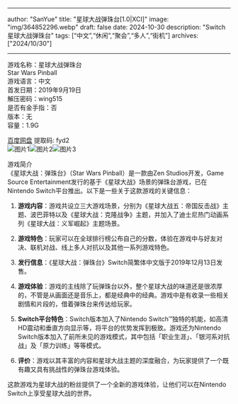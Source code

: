 
---
author: "SanYue"
title: "星球大战弹珠台[1.0|XCI]"
image: "img/364852296.webp"
draft: false
date: 2024-10-30
description: "Switch 星球大战弹珠台"
tags: [“中文”,“休闲”,“聚会”,“多人”,“街机”]
archives: ["2024/10/30"]

---

游戏名称：星球大战弹珠台   
Star Wars Pinball    
游戏语言：中文  
首发日期：2019年9月19日  
解压密码：wing515  
是否有金手指：否  
版本：无   
容量：1.9G

[百度网盘](https://pan.baidu.com/s/1Rq6Esdf2niRdJihc6xxv6w) 提取码: fyd2  
![图片1](img/sc9nd5.jpg)![图片2](img/sc9nd6.jpg)![图片3](img/sc9nd3.jpg)  

游戏简介  
《星球大战：弹珠台》（Star Wars Pinball）是一款由Zen Studios开发，Game Source Entertainment发行的基于《星球大战》场景的弹珠台游戏，已在Nintendo Switch平台推出。以下是一些关于这款游戏的关键信息：

1. **游戏内容**：游戏共设立三大游戏场景，分别为《星球大战五：帝国反击战》主题、波巴菲特以及《星球大战：克隆战争》主题，并加入了迪士尼热门动画系列《星球大战：义军崛起》主题场景。

2. **游戏特色**：玩家可以在全球排行榜公布自己的分数，体验在游戏中与好友对决、联机对战、线上多人对抗以及其他一系列游戏特色。

3. **发行信息**：《星球大战：弹珠台》Switch简繁体中文版于2019年12月13日发售。

4. **游戏体验**：游戏的主线除了玩弹珠台以外，整个星球大战的味道还是很浓厚的，不管是从画面还是音乐上，都是经典中的经典。游戏中是有收录一些相关剧情和片段的，借着弹珠台来传达给玩家。

5. **Switch平台特色**：Switch版本加入了Nintendo Switch™独特的机能，如高清HD震动和垂直方向显示等，将平台的优势发挥到极致。游戏还为Nintendo Switch版本加入了前所未见的游戏模式，其中包括「职业生涯」、「银河系对抗战」及「原力训练」等等模式。

6. **评价**：游戏以其丰富的内容和星球大战主题的深度融合，为玩家提供了一个既有趣又具有挑战性的弹珠台游戏体验。

这款游戏为星球大战的粉丝提供了一个全新的游戏体验，让他们可以在Nintendo Switch上享受星球大战的世界。
